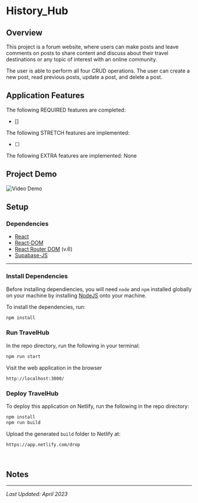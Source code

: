 # History_Hub

## Overview

This project is a forum website, where users can make posts and leave comments on posts to share content and discuss about their travel destinations or any topic of interest with an online community.

The user is able to perform all four CRUD operations. The user can create a new post, read previous posts, update a post, and delete a post.

## Application Features

The following REQUIRED features are completed:

- []

The following STRETCH features are implemented:

- [ ] 

The following EXTRA features are implemented: None

## Project Demo

<img src="http://g.recordit.co/d6l6Qt4Zp7.gif" title='Video Demo' width='' alt='Video Demo' />




## Setup

### Dependencies

* [React](https://www.npmjs.com/package/react)
* [React-DOM](https://www.npmjs.com/package/react-dom)
* [React Router DOM](https://www.npmjs.com/package/react-router-dom) (v.6)
* [Supabase-JS](https://www.npmjs.com/package/@supabase/supabase-js)

---

### Install Dependencies

Before installing dependiencies, you will need `node` and `npm` installed globally on your machine by installing [NodeJS](https://nodejs.org/en/download/) onto your machine.

To install the dependencies, run:

```sh
npm install
```

### Run TravelHub

In the repo directory, run the following in your terminal:

```sh
npm run start
```

Visit the web application in the browser

```console
http://localhost:3000/
```

### Deploy TravelHub

To deploy this application on Netlify, run the following in the repo directory:

```sh
npm install
npm run build
```

Upload the generated `build` folder to Netlify at:

```html
https://app.netlify.com/drop
```

<br/>

## Notes



---

*Last Updated: April 2023*
